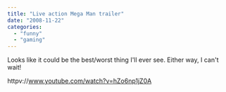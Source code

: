 ```yaml
---
title: "Live action Mega Man trailer"
date: "2008-11-22"
categories: 
  - "funny"
  - "gaming"
---
```


Looks like it could be the best/worst thing I'll ever see. Either way, I can't wait!

httpv://www.youtube.com/watch?v=hZo6np1jZ0A
